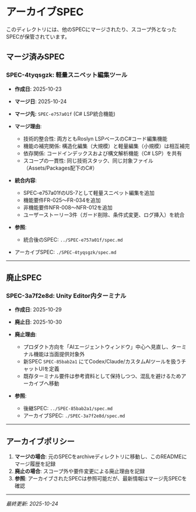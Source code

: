 # アーカイブSPEC

このディレクトリには、他のSPECにマージされたり、スコープ外となったSPECが保管されています。

## マージ済みSPEC

### SPEC-4tyqsgzk: 軽量スニペット編集ツール

- **作成日**: 2025-10-23
- **マージ日**: 2025-10-24
- **マージ先**: `SPEC-e757a01f` (C# LSP統合機能)
- **マージ理由**:
  - 技術的整合性: 両方ともRoslyn LSPベースのC#コード編集機能
  - 機能の補完関係: 構造化編集（大規模）と軽量編集（小規模）は相互補完
  - 依存関係: コードインデックスおよび構文解析機能（C# LSP）を共有
  - スコープの一貫性: 同じ技術スタック、同じ対象ファイル（Assets/Packages配下のC#）

- **統合内容**:
  - SPEC-e757a01fのUS-7として軽量スニペット編集を追加
  - 機能要件FR-025～FR-034を追加
  - 非機能要件NFR-008～NFR-012を追加
  - ユーザーストーリー3件（ガード削除、条件式変更、ログ挿入）を統合

- **参照**:
  - 統合後のSPEC: `../SPEC-e757a01f/spec.md`
- アーカイブSPEC: `./SPEC-4tyqsgzk/spec.md`

---

## 廃止SPEC

### SPEC-3a7f2e8d: Unity Editor内ターミナル

- **作成日**: 2025-10-29
- **廃止日**: 2025-10-30
- **廃止理由**:
  - プロダクト方向を「AIエージェントウィンドウ」中心へ見直し、ターミナル機能は当面提供対象外
  - 新SPEC `SPEC-85bab2a1` にてCodex/Claude/カスタムAIツールを扱うチャットUIを定義
  - 既存ターミナル要件は参考資料として保持しつつ、混乱を避けるためアーカイブへ移動

- **参照**:
  - 後継SPEC: `../SPEC-85bab2a1/spec.md`
  - アーカイブSPEC: `./SPEC-3a7f2e8d/spec.md`

---

## アーカイブポリシー

1. **マージの場合**: 元のSPECをarchiveディレクトリに移動し、このREADMEにマージ履歴を記録
2. **廃止の場合**: スコープ外や要件変更による廃止理由を記録
3. **参照**: アーカイブされたSPECは参照可能だが、最新情報はマージ先SPECを確認

---

*最終更新: 2025-10-24*
